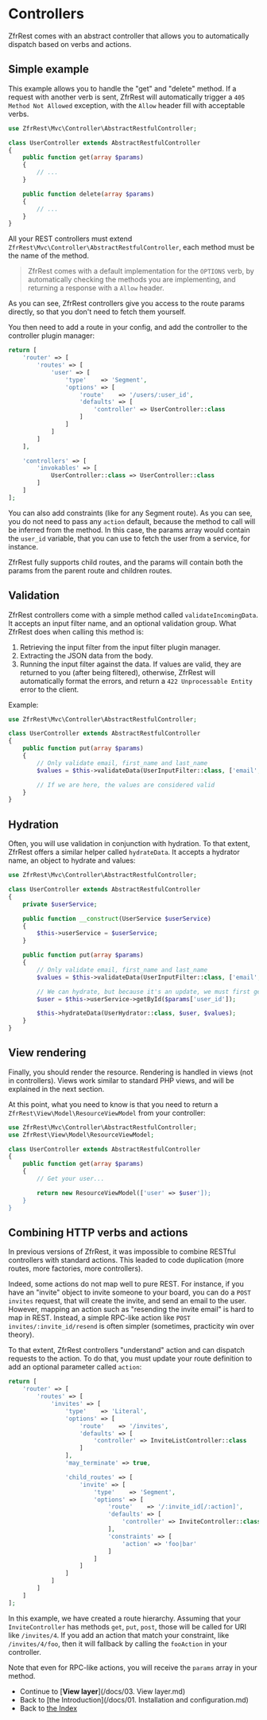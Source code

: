 # Controllers

ZfrRest comes with an abstract controller that allows you to automatically dispatch based on verbs and actions.

## Simple example

This example allows you to handle the "get" and "delete" method. If a request with another verb is sent,
ZfrRest will automatically trigger a `405 Method Not Allowed` exception, with the `Allow` header fill with
acceptable verbs.

```php
use ZfrRest\Mvc\Controller\AbstractRestfulController;

class UserController extends AbstractRestfulController
{
    public function get(array $params)
    {
        // ...
    }

    public function delete(array $params)
    {
        // ...
    }
}
```

All your REST controllers must extend `ZfrRest\Mvc\Controller\AbstractRestfulController`, each method must be the
name of the method.

> ZfrRest comes with a default implementation for the `OPTIONS` verb, by automatically checking the methods you
are implementing, and returning a response with a `Allow` header.

As you can see, ZfrRest controllers give you access to the route params directly, so that you don't need to
fetch them yourself.

You then need to add a route in your config, and add the controller to the controller plugin manager:

```php
return [
    'router' => [
        'routes' => [
            'user' => [
                'type'    => 'Segment',
                'options' => [
                    'route'    => '/users/:user_id',
                    'defaults' => [
                        'controller' => UserController::class
                    ]
                ]
            ]
        ]
    ],

    'controllers' => [
        'invokables' => [
            UserController::class => UserController::class
        ]
    ]
];
```

You can also add constraints (like for any Segment route). As you can see, you do not need to pass any `action`
default, because the method to call will be inferred from the method. In this case, the params array would contain
the `user_id` variable, that you can use to fetch the user from a service, for instance.

ZfrRest fully supports child routes, and the params will contain both the params from the parent route and children
routes.

## Validation

ZfrRest controllers come with a simple method called `validateIncomingData`. It accepts an input filter name, and
an optional validation group. What ZfrRest does when calling this method is:

1. Retrieving the input filter from the input filter plugin manager.
2. Extracting the JSON data from the body.
3. Running the input filter against the data. If values are valid, they are returned to you (after being filtered),
otherwise, ZfrRest will automatically format the errors, and return a `422 Unprocessable Entity` error to the client.

Example:

```php
use ZfrRest\Mvc\Controller\AbstractRestfulController;

class UserController extends AbstractRestfulController
{
    public function put(array $params)
    {
        // Only validate email, first_name and last_name
        $values = $this->validateData(UserInputFilter::class, ['email', 'first_name', 'last_name']);

        // If we are here, the values are considered valid
    }
}
```

## Hydration

Often, you will use validation in conjunction with hydration. To that extent, ZfrRest offers a similar helper called
`hydrateData`. It accepts a hydrator name, an object to hydrate and values:

```php
use ZfrRest\Mvc\Controller\AbstractRestfulController;

class UserController extends AbstractRestfulController
{
    private $userService;

    public function __construct(UserService $userService)
    {
        $this->userService = $userService;
    }

    public function put(array $params)
    {
        // Only validate email, first_name and last_name
        $values = $this->validateData(UserInputFilter::class, ['email', 'first_name', 'last_name']);

        // We can hydrate, but because it's an update, we must first get the user
        $user = $this->userService->getById($params['user_id']);

        $this->hydrateData(UserHydrator::class, $user, $values);
    }
}
```

## View rendering

Finally, you should render the resource. Rendering is handled in views (not in controllers). Views work similar to
standard PHP views, and will be explained in the next section.

At this point, what you need to know is that you need to return a `ZfrRest\View\Model\ResourceViewModel` from your
controller:

```php
use ZfrRest\Mvc\Controller\AbstractRestfulController;
use ZfrRest\View\Model\ResourceViewModel;

class UserController extends AbstractRestfulController
{
    public function get(array $params)
    {
        // Get your user...

        return new ResourceViewModel(['user' => $user']);
    }
}
```

## Combining HTTP verbs and actions

In previous versions of ZfrRest, it was impossible to combine RESTful controllers with standard actions. This leaded
to code duplication (more routes, more factories, more controllers).

Indeed, some actions do not map well to pure REST. For instance, if you have an "invite" object to invite someone
to your board, you can do a `POST invites` request, that will create the invite, and send an email to the user. However,
mapping an action such as "resending the invite email" is hard to map in REST. Instead, a simple RPC-like action
like `POST invites/:invite_id/resend` is often simpler (sometimes, practicity win over theory).

To that extent, ZfrRest controllers "understand" action and can dispatch requests to the action. To do that, you
must update your route definition to add an optional parameter called `action`:

```php
return [
    'router' => [
        'routes' => [
            'invites' => [
                'type'    => 'Literal',
                'options' => [
                    'route'    => '/invites',
                    'defaults' => [
                        'controller' => InviteListController::class
                    ]
                ],
                'may_terminate' => true,

                'child_routes' => [
                    'invite' => [
                        'type'    => 'Segment',
                        'options' => [
                            'route'    => '/:invite_id[/:action]',
                            'defaults' => [
                                'controller' => InviteController::class
                            ],
                            'constraints' => [
                                'action' => 'foo|bar'
                            ]
                        ]
                    ]
                ]
            ]
        ]
    ]
];
```

In this example, we have created a route hierarchy. Assuming that your `InviteController` has methods `get`,
`put`, `post`, those will be called for URI like `/invites/4`. If you add an action that match your constraint,
like `/invites/4/foo`, then it will fallback by calling the `fooAction` in your controller.

Note that even for RPC-like actions, you will receive the `params` array in your method.

* Continue to [**View layer**](/docs/03. View layer.md)
* Back to [the Introduction](/docs/01. Installation and configuration.md)
* Back to [the Index](/docs/README.md)